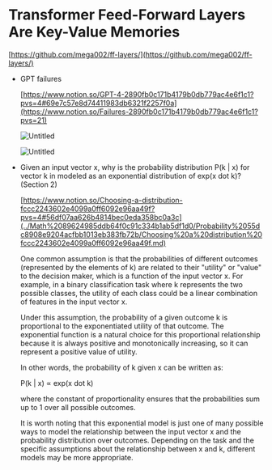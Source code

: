 # Transformer Feed-Forward Layers Are Key-Value Memories

[https://github.com/mega002/ff-layers/](https://github.com/mega002/ff-layers/)

- GPT failures
    
    [https://www.notion.so/GPT-4-2890fb0c171b4179b0db779ac4e6f1c1?pvs=4#69e7c57e8d74411983db6321f2257f0a](https://www.notion.so/Failures-2890fb0c171b4179b0db779ac4e6f1c1?pvs=21)
    
    ![Untitled](../Using%20GPT%20models%20927375e848ef4e22b160a9599f319af5/Failures%20a0e9fb20cd944c758b975221e7976553/Untitled.png)
    
    ![Untitled](Transformer%20Feed-Forward%20Layers%20Are%20Key-Value%20Memo%200a97101d5550430d8ef5e0a4c8016253/Untitled.png)
    

- Given an input vector x, why is the probability distribution P(k | x) for vector k in modeled as an exponential distribution of exp(x dot k)? (Section 2)
    
    [https://www.notion.so/Choosing-a-distribution-fccc2243602e4099a0ff6092e96aa49f?pvs=4#56df07aa626b4814bec0eda358bc0a3c](../Math%2089624985ddb64f0c91c334b1ab5df1d0/Probability%2055dc8908e9204acfbb1013eb383fb72b/Choosing%20a%20distribution%20fccc2243602e4099a0ff6092e96aa49f.md)
    
    One common assumption is that the probabilities of different outcomes (represented by the elements of k) are related to their "utility" or "value" to the decision maker, which is a function of the input vector x. For example, in a binary classification task where k represents the two possible classes, the utility of each class could be a linear combination of features in the input vector x.
    
    Under this assumption, the probability of a given outcome k is proportional to the exponentiated utility of that outcome. The exponential function is a natural choice for this proportional relationship because it is always positive and monotonically increasing, so it can represent a positive value of utility.
    
    In other words, the probability of k given x can be written as:
    
    P(k | x) ∝ exp(x dot k)
    
    where the constant of proportionality ensures that the probabilities sum up to 1 over all possible outcomes.
    
    It is worth noting that this exponential model is just one of many possible ways to model the relationship between the input vector x and the probability distribution over outcomes. Depending on the task and the specific assumptions about the relationship between x and k, different models may be more appropriate.